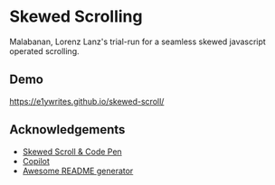 
# Skewed Scrolling

Malabanan, Lorenz Lanz's trial-run for a seamless skewed javascript operated scrolling.

## Demo

https://e1ywrites.github.io/skewed-scroll/


## Acknowledgements

 - [Skewed Scroll & Code Pen](https://codepen.io/rauldronca/pen/yQrmeE)
 - [Copilot](https://copilot.microsoft.com)
 - [Awesome README generator](https://readme.so/)

